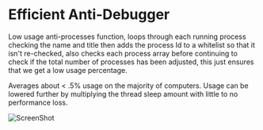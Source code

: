 # Efficient Anti-Debugger

Low usage anti-processes function, loops through each running process checking the name and title then adds the process Id to a whitelist so that it isn't re-checked, also checks each process array before continuing to check if the total number of processes has been adjusted, this just ensures that we get a low usage percentage.

Averages about < .5% usage on the majority of computers. Usage can be lowered further by multiplying the thread sleep amount with little to no performance loss.

![ScreenShot](https://media.discordapp.net/attachments/880236478091911198/997133784363307038/unknown.png)
